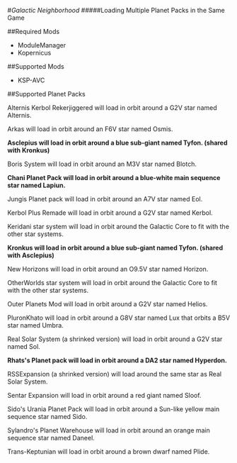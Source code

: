 #*Galactic Neighborhood*
#####Loading Multiple Planet Packs in the Same Game

##Required Mods
- ModuleManager
- Kopernicus

##Supported Mods
- KSP-AVC

##Supported Planet Packs

Alternis Kerbol Rekerjiggered will load in orbit around a G2V star named Alternis.

Arkas will load in orbit around an F6V star named Osmis.

**Asclepius will load in orbit around a blue sub-giant named Tyfon. (shared with Kronkus)**

Boris System will load in orbit around an M3V star named Blotch.

**Chani Planet Pack will load in orbit around a blue-white main sequence star named Lapiun.**

Jungis Planet pack will load in orbit around an A7V star named Eol.

Kerbol Plus Remade will load in orbit around a G2V star named Kerbol.

Keridani star system will load in orbit around the Galactic Core to fit with the other star systems.

**Kronkus will load in orbit around a blue sub-giant named Tyfon. (shared with Asclepius)**

New Horizons will load in orbit around an O9.5V star named Horizon.

OtherWorlds star system will load in orbit around the Galactic Core to fit with the other star systems.

Outer Planets Mod will load in orbit around a G2V star named Helios.

PluronKhato will load in orbit around a G8V star named Lux that orbits a B5V star named Umbra.

Real Solar System (a shrinked version) will load in orbit around a G2V star named Sol.

**Rhats's Planet pack will load in orbit around a DA2 star named Hyperdon.**

RSSExpansion (a shrinked version) will load around the same star as Real Solar System.

Sentar Expansion will load in orbit around a red giant named Sloof.

Sido's Urania Planet Pack will load in orbit around a Sun-like yellow main sequence star named Sido.

Sylandro's Planet Warehouse will load in orbit around an orange main sequence star named Daneel.

Trans-Keptunian will load in orbit around a brown dwarf named Plide.

